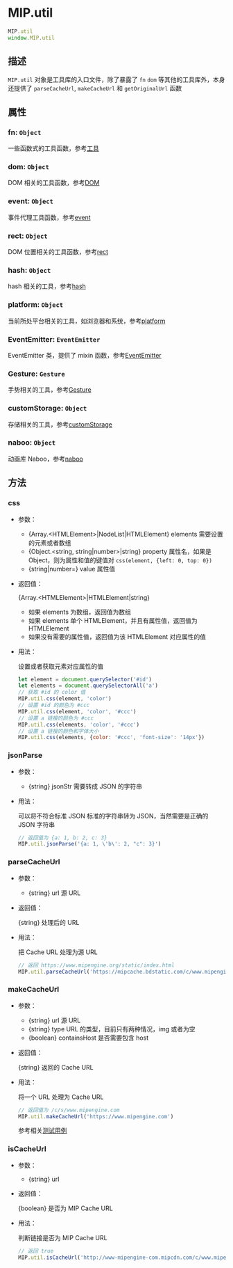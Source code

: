 # MIP.util

```javascript
MIP.util
window.MIP.util
```

## 描述

`MIP.util` 对象是工具库的入口文件，除了暴露了 `fn` `dom` 等其他的工具库外，本身还提供了 `parseCacheUrl`, `makeCacheUrl` 和 `getOriginalUrl` 函数

## 属性

### fn: `Object`

一些函数式的工具函数，参考[工具](./util/fn.md)

### dom: `Object`

DOM 相关的工具函数，参考[DOM](./dom.md)

### event: `Object`

事件代理工具函数，参考[event](./event.md)

### rect: `Object`

DOM 位置相关的工具函数，参考[rect](./rect.md)

### hash: `Object`

hash 相关的工具，参考[hash](./hash.md)

### platform: `Object`

当前所处平台相关的工具，如浏览器和系统，参考[platform](./platform.md)

### EventEmitter: `EventEmitter`

EventEmitter 类，提供了 mixin 函数，参考[EventEmitter](./event-emitter.md)

### Gesture: `Gesture`

手势相关的工具，参考[Gesture](./gesture.md)

### customStorage: `Object`

存储相关的工具，参考[customStorage](./customStorage.md)

### naboo: `Object`

动画库 Naboo，参考[naboo](./naboo.md)


## 方法

### css
- 参数：
  - {Array.\<HTMLElement\>|NodeList|HTMLElement} elements 需要设置的元素或者数组
  - {Object.<string, string|number>|string} property 属性名，如果是 Object，则为属性和值的键值对 `css(element, {left: 0, top: 0})`
  - {string|number=} value 属性值
- 返回值：

    {Array.\<HTMLElement\>|HTMLElement|string}

    - 如果 elements 为数组，返回值为数组
    - 如果 elements 单个 HTMLElement，并且有属性值，返回值为 HTMLElement
    - 如果没有需要的属性值，返回值为该 HTMLElement 对应属性的值
- 用法：

  设置或者获取元素对应属性的值

  ```javascript
  let element = document.querySelector('#id')
  let elements = document.querySelectorAll('a')
  // 获取 #id 的 color 值
  MIP.util.css(element, 'color')
  // 设置 #id 的颜色为 #ccc
  MIP.util.css(element, 'color', '#ccc')
  // 设置 a 链接的颜色为 #ccc
  MIP.util.css(elements, 'color', '#ccc')
  // 设置 a 链接的颜色和字体大小
  MIP.util.css(elements, {color: '#ccc', 'font-size': '14px'})
  ```

### jsonParse

- 参数：
  - {string} jsonStr 需要转成 JSON 的字符串
- 用法：

  可以将不符合标准 JSON 标准的字符串转为 JSON，当然需要是正确的 JSON 字符串

  ```javascript
  // 返回值为 {a: 1, b: 2, c: 3}
  MIP.util.jsonParse('{a: 1, \'b\': 2, "c": 3}')
  ```

### parseCacheUrl
- 参数：
  - {string} url 源 URL
- 返回值：

  {string} 处理后的 URL
- 用法：

  把 Cache URL 处理为源 URL

  ```javascript
  // 返回 https://www.mipengine.org/static/index.html
  MIP.util.parseCacheUrl('https://mipcache.bdstatic.com/c/www.mipengine.org/static/index.html')
  ```

### makeCacheUrl
- 参数：
  - {string} url 源 URL
  - {string} type URL 的类型，目前只有两种情况，img 或者为空
  - {boolean} containsHost 是否需要包含 host
- 返回值：

  {string} 返回的 Cache URL

- 用法：

  将一个 URL 处理为 Cache URL

  ```javascript
  // 返回值为 /c/s/www.mipengine.com
  MIP.util.makeCacheUrl('https://www.mipengine.com')
  ```

  参考相关[测试用例](https://github.com/mipengine/mip2/blob/master/packages/mip/test/specs/util.spec.js#L112)

### isCacheUrl

- 参数：
  - {string} url
- 返回值：

  {boolean} 是否为 MIP Cache URL

- 用法：

  判断链接是否为 MIP Cache URL

  ```javascript
  // 返回 true
  MIP.util.isCacheUrl('http://www-mipengine-com.mipcdn.com/c/www.mipengine.com/docs/index.html')
  ```

